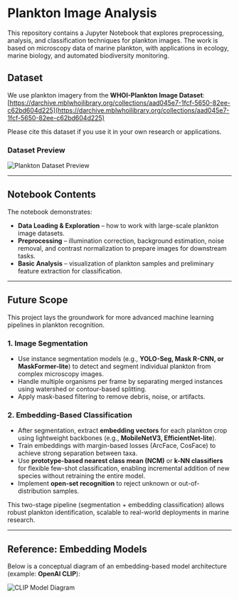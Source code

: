 # Plankton Image Analysis

This repository contains a Jupyter Notebook that explores preprocessing, analysis, and classification techniques for plankton images. The work is based on microscopy data of marine plankton, with applications in ecology, marine biology, and automated biodiversity monitoring.

## Dataset

We use plankton imagery from the **WHOI-Plankton Image Dataset**:  
[https://darchive.mblwhoilibrary.org/collections/aad045e7-1fcf-5650-82ee-c62bd604d225](https://darchive.mblwhoilibrary.org/collections/aad045e7-1fcf-5650-82ee-c62bd604d225)  

Please cite this dataset if you use it in your own research or applications.

### Dataset Preview
![Plankton Dataset Preview](https://encrypted-tbn0.gstatic.com/images?q=tbn:ANd9GcTBSWOs31DphbSg9-xe-AeRAdf5sORIoqvVeg&s)

---

## Notebook Contents

The notebook demonstrates:  
- **Data Loading & Exploration** – how to work with large-scale plankton image datasets.  
- **Preprocessing** – illumination correction, background estimation, noise removal, and contrast normalization to prepare images for downstream tasks.  
- **Basic Analysis** – visualization of plankton samples and preliminary feature extraction for classification.

---

## Future Scope

This project lays the groundwork for more advanced machine learning pipelines in plankton recognition.

### 1. Image Segmentation
- Use instance segmentation models (e.g., **YOLO-Seg, Mask R-CNN, or MaskFormer-lite**) to detect and segment individual plankton from complex microscopy images.  
- Handle multiple organisms per frame by separating merged instances using watershed or contour-based splitting.  
- Apply mask-based filtering to remove debris, noise, or artifacts.

### 2. Embedding-Based Classification
- After segmentation, extract **embedding vectors** for each plankton crop using lightweight backbones (e.g., **MobileNetV3, EfficientNet-lite**).  
- Train embeddings with margin-based losses (ArcFace, CosFace) to achieve strong separation between taxa.  
- Use **prototype-based nearest class mean (NCM)** or **k-NN classifiers** for flexible few-shot classification, enabling incremental addition of new species without retraining the entire model.  
- Implement **open-set recognition** to reject unknown or out-of-distribution samples.

This two-stage pipeline (segmentation + embedding classification) allows robust plankton identification, scalable to real-world deployments in marine research.

---

## Reference: Embedding Models
Below is a conceptual diagram of an embedding-based model architecture (example: **OpenAI CLIP**):

![CLIP Model Diagram](https://miro.medium.com/1*tg7akErlMSyCLQxrMtQIYw.png)
